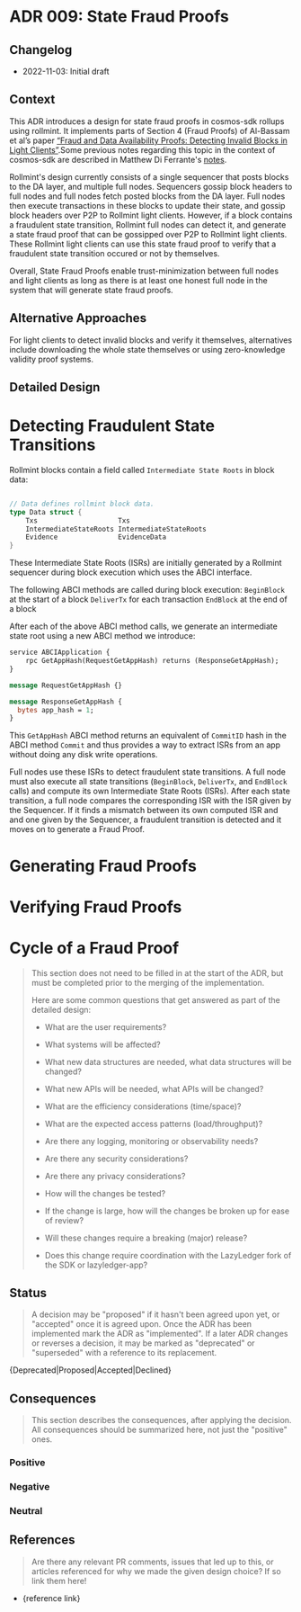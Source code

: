 # ADR 009: State Fraud Proofs

## Changelog

- 2022-11-03: Initial draft

## Context

This ADR introduces a design for state fraud proofs in cosmos-sdk rollups using rollmint.
It implements parts of Section 4 (Fraud Proofs) of Al-Bassam et al’s paper [“Fraud and Data Availability Proofs: Detecting Invalid Blocks in Light Clients”](http://www0.cs.ucl.ac.uk/staff/M.AlBassam/publications/fraudproofs.pdf).Some previous notes regarding this topic in the context of cosmos-sdk are described in Matthew Di Ferrante's [notes](https://github.com/celestiaorg/rollmint/issues/132).

Rollmint's design currently consists of a single sequencer that posts blocks to the DA layer, and multiple full nodes.
Sequencers gossip block headers to full nodes and full nodes fetch posted blocks from the DA layer. Full nodes then execute transactions in these blocks to update their state, and gossip block headers over P2P to Rollmint light clients. However, if a block contains a fraudulent state transition, Rollmint full nodes can detect it, and generate a state fraud proof that can be gossipped over P2P to Rollmint light clients. These Rollmint light clients can use this state fraud proof to verify that a fraudulent state transition occured or not by themselves.

Overall, State Fraud Proofs enable trust-minimization between full nodes and light clients as long as there is at least 
one honest full node in the system that will generate state fraud proofs.

## Alternative Approaches
For light clients to detect invalid blocks and verify it themselves, alternatives include downloading the whole state themselves or using zero-knowledge validity proof systems. 

## Detailed Design

# Detecting Fraudulent State Transitions

Rollmint blocks contain a field called `Intermediate State Roots` in block data:
```go

// Data defines rollmint block data.
type Data struct {
	Txs                    Txs
	IntermediateStateRoots IntermediateStateRoots
	Evidence               EvidenceData
}
```

These Intermediate State Roots (ISRs) are initially generated by a Rollmint sequencer during block execution which uses the ABCI interface. 

The following ABCI methods are called during block execution:
`BeginBlock` at the start of a block
`DeliverTx` for each transaction 
`EndBlock` at the end of a block

After each of the above ABCI method calls, we generate an intermediate state root using a new ABCI method we introduce:

```protobuf
service ABCIApplication {
    rpc GetAppHash(RequestGetAppHash) returns (ResponseGetAppHash);
}

message RequestGetAppHash {}

message ResponseGetAppHash {
  bytes app_hash = 1;
}
```

This `GetAppHash` ABCI method returns an equivalent of `CommitID` hash in the ABCI method `Commit` and thus provides a way to extract ISRs from an app without doing any disk write operations.

Full nodes use these ISRs to detect fraudulent state transitions. A full node must also execute all state transitions (`BeginBlock`, `DeliverTx`, and `EndBlock` calls) and compute its own Intermediate State Roots (ISRs). After each state transition, a full node compares the corresponding ISR with the ISR given by the Sequencer. If it finds a mismatch between its own computed ISR and and one given by the Sequencer, a fraudulent transition is detected and it moves on to generate a Fraud Proof.

# Generating Fraud Proofs


# Verifying Fraud Proofs

# Cycle of a Fraud Proof


> This section does not need to be filled in at the start of the ADR, but must be completed prior to the merging of the implementation.
>
> Here are some common questions that get answered as part of the detailed design:
>
> - What are the user requirements?
>
> - What systems will be affected?
>
> - What new data structures are needed, what data structures will be changed?
>
> - What new APIs will be needed, what APIs will be changed?
>
> - What are the efficiency considerations (time/space)?
>
> - What are the expected access patterns (load/throughput)?
>
> - Are there any logging, monitoring or observability needs?
>
> - Are there any security considerations?
>
> - Are there any privacy considerations?
>
> - How will the changes be tested?
>
> - If the change is large, how will the changes be broken up for ease of review?
>
> - Will these changes require a breaking (major) release?
>
> - Does this change require coordination with the LazyLedger fork of the SDK or lazyledger-app?

## Status

> A decision may be "proposed" if it hasn't been agreed upon yet, or "accepted" once it is agreed upon. Once the ADR has been implemented mark the ADR as "implemented". If a later ADR changes or reverses a decision, it may be marked as "deprecated" or "superseded" with a reference to its replacement.

{Deprecated|Proposed|Accepted|Declined}

## Consequences

> This section describes the consequences, after applying the decision. All consequences should be summarized here, not just the "positive" ones.

### Positive

### Negative

### Neutral

## References

> Are there any relevant PR comments, issues that led up to this, or articles referenced for why we made the given design choice? If so link them here!

- {reference link}
